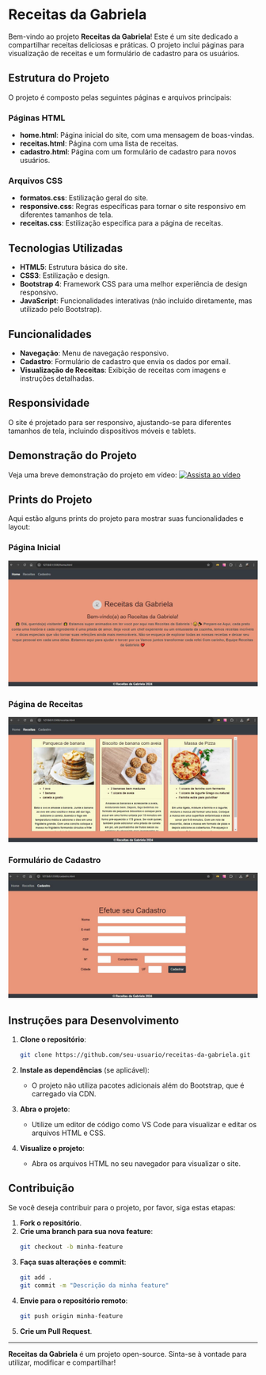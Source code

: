 # Receitas da Gabriela

Bem-vindo ao projeto **Receitas da Gabriela**! Este é um site dedicado a compartilhar receitas deliciosas e práticas. O projeto inclui páginas para visualização de receitas e um formulário de cadastro para os usuários.

## Estrutura do Projeto

O projeto é composto pelas seguintes páginas e arquivos principais:

### Páginas HTML

- **home.html**: Página inicial do site, com uma mensagem de boas-vindas.
- **receitas.html**: Página com uma lista de receitas.
- **cadastro.html**: Página com um formulário de cadastro para novos usuários.

### Arquivos CSS

- **formatos.css**: Estilização geral do site.
- **responsive.css**: Regras específicas para tornar o site responsivo em diferentes tamanhos de tela.
- **receitas.css**: Estilização específica para a página de receitas.


## Tecnologias Utilizadas

- **HTML5**: Estrutura básica do site.
- **CSS3**: Estilização e design.
- **Bootstrap 4**: Framework CSS para uma melhor experiência de design responsivo.
- **JavaScript**: Funcionalidades interativas (não incluído diretamente, mas utilizado pelo Bootstrap).

## Funcionalidades

- **Navegação**: Menu de navegação responsivo.
- **Cadastro**: Formulário de cadastro que envia os dados por email.
- **Visualização de Receitas**: Exibição de receitas com imagens e instruções detalhadas.

## Responsividade

O site é projetado para ser responsivo, ajustando-se para diferentes tamanhos de tela, incluindo dispositivos móveis e tablets.

## Demonstração do Projeto

Veja uma breve demonstração do projeto em vídeo:
[![Assista ao vídeo](https://img.youtube.com/vi/3_u7-S8C7fo/0.jpg)](https://www.youtube.com/watch?v=3_u7-S8C7fo)


## Prints do Projeto

Aqui estão alguns prints do projeto para mostrar suas funcionalidades e layout:

### Página Inicial

![Página Inicial](./src/image/layout/home.JPG)

### Página de Receitas

![Página de Receitas](./src/image/layout/receitas.JPG)

### Formulário de Cadastro

![Formulário de Cadastro](./src/image/layout/cadastro.JPG)

## Instruções para Desenvolvimento

1. **Clone o repositório**:
    ```bash
    git clone https://github.com/seu-usuario/receitas-da-gabriela.git
    ```

2. **Instale as dependências** (se aplicável):
    - O projeto não utiliza pacotes adicionais além do Bootstrap, que é carregado via CDN.

3. **Abra o projeto**:
    - Utilize um editor de código como VS Code para visualizar e editar os arquivos HTML e CSS.

4. **Visualize o projeto**:
    - Abra os arquivos HTML no seu navegador para visualizar o site.

## Contribuição

Se você deseja contribuir para o projeto, por favor, siga estas etapas:

1. **Fork o repositório**.
2. **Crie uma branch para sua nova feature**:
    ```bash
    git checkout -b minha-feature
    ```
3. **Faça suas alterações e commit**:
    ```bash
    git add .
    git commit -m "Descrição da minha feature"
    ```
4. **Envie para o repositório remoto**:
    ```bash
    git push origin minha-feature
    ```
5. **Crie um Pull Request**.


---

**Receitas da Gabriela** é um projeto open-source. Sinta-se à vontade para utilizar, modificar e compartilhar!

